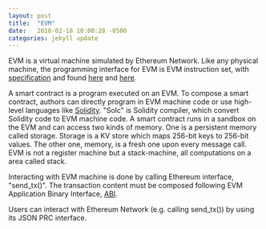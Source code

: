 ```yaml
---
layout: post
title:  "EVM"
date:   2018-02-18 10:00:28 -0500
categories: jekyll update
---
```

EVM is a virtual machine simulated by Ethereum Network. Like any physical machine, the programming interface for EVM is EVM instruction set, with [specification](https://ethereum.github.io/yellowpaper/paper.pdf) and found [here](https://github.com/CoinCulture/evm-tools/blob/master/analysis/guide.md) and [here](https://blog.qtum.org/diving-into-the-ethereum-vm-6e8d5d2f3c30). 

A smart contract is a program executed on an EVM. To compose a smart contract, authors can directly program in EVM machine code or use high-level languages like [Solidity](https://solidity.readthedocs.io/en/develop/index.html). "Solc" is Solidity compiler, which convert Solidity code to EVM machine code. A smart contract runs in a sandbox on the EVM and can access two kinds of memory. One is a persistent memory called storage. Storage is a KV store which maps 256-bit keys to 256-bit values. The other one, memory, is a fresh one upon every message call. EVM is not a register machine but a stack-machine, all computations on a area called stack.  

Interacting with EVM machine is done by calling Ethereum interface, "send_tx()". The transaction content must be composed following EVM Application Binary Interface, [ABI](https://solidity.readthedocs.io/en/develop/abi-spec.html).

Users can interact with Ethereum Network (e.g. calling send_tx()) by using its JSON PRC interface.        


